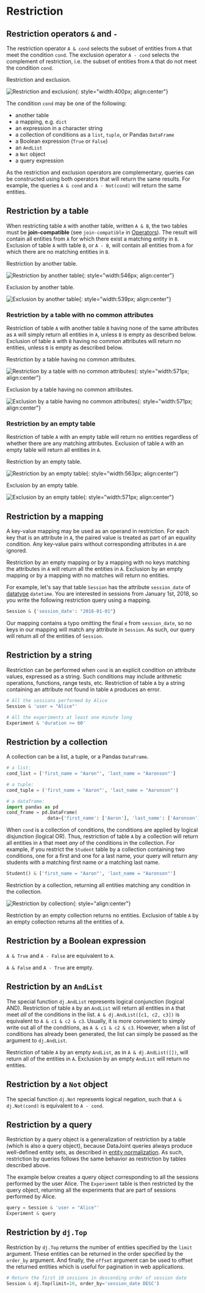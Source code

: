 # Restriction

## Restriction operators `&` and `-`

The restriction operator `A & cond` selects the subset of entities from `A` that meet 
the condition `cond`.
The exclusion operator `A - cond` selects the complement of restriction, i.e. the 
subset of entities from `A` that do not meet the condition `cond`.

Restriction and exclusion.

![Restriction and exclusion](../images/op-restrict.png){: style="width:400px; align:center"}

The condition `cond` may be one of the following:

+ another table
+ a mapping, e.g. `dict`
+ an expression in a character string
+ a collection of conditions as a `list`, `tuple`, or Pandas `DataFrame`
+ a Boolean expression (`True` or `False`)
+ an `AndList`
+ a `Not` object
+ a query expression

As the restriction and exclusion operators are complementary, queries can be 
constructed using both operators that will return the same results.
For example, the queries `A & cond` and `A - Not(cond)` will return the same entities.

## Restriction by a table

When restricting table `A` with another table, written `A & B`, the two tables must be 
**join-compatible** (see `join-compatible` in [Operators](./operators.md)).
The result will contain all entities from `A` for which there exist a matching entity 
in `B`.
Exclusion of table `A` with table `B`, or `A - B`, will contain all entities from `A` 
for which there are no matching entities in `B`.

Restriction by another table.

![Restriction by another table](../images/restrict-example1.png){: style="width:546px; align:center"}

Exclusion by another table.

![Exclusion by another table](../images/diff-example1.png){: style="width:539px; align:center"}

### Restriction by a table with no common attributes

Restriction of table `A` with another table `B` having none of the same attributes as 
`A` will simply return all entities in `A`, unless `B` is empty as described below.
Exclusion of table `A` with `B` having no common attributes will return no entities, 
unless `B` is empty as described below.

Restriction by a table having no common attributes.

![Restriction by a table with no common attributes](../images/restrict-example2.png){: style="width:571px; align:center"}

Exclusion by a table having no common attributes.

![Exclusion by a table having no common attributes](../images/diff-example2.png){: style="width:571px; align:center"}

### Restriction by an empty table

Restriction of table `A` with an empty table will return no entities regardless of 
whether there are any matching attributes.
Exclusion of table `A` with an empty table will return all entities in `A`.

Restriction by an empty table.

![Restriction by an empty table](../images/restrict-example3.png){: style="width:563px; align:center"}

Exclusion by an empty table.

![Exclusion by an empty table](../images/diff-example3.png){: style="width:571px; align:center"}

## Restriction by a mapping

A key-value mapping may be used as an operand in restriction.
For each key that is an attribute in `A`, the paired value is treated as part of an 
equality condition.
Any key-value pairs without corresponding attributes in `A` are ignored.

Restriction by an empty mapping or by a mapping with no keys matching the attributes in 
`A` will return all the entities in `A`.
Exclusion by an empty mapping or by a mapping with no matches will return no entities.

For example, let's say that table `Session` has the attribute `session_date` of 
[datatype](../design/tables/attributes.md) `datetime`.
You are interested in sessions from January 1st, 2018, so you write the following 
restriction query using a mapping.

```python
Session & {'session_date': "2018-01-01"}
```

Our mapping contains a typo omitting the final `e` from `session_date`, so no keys in 
our mapping will match any attribute in `Session`.
As such, our query will return all of the entities of `Session`.

## Restriction by a string

Restriction can be performed when `cond` is an explicit condition on attribute values, 
expressed as a string.
Such conditions may include arithmetic operations, functions, range tests, etc.
Restriction of table `A` by a string containing an attribute not found in table `A` 
produces an error.

```python
# All the sessions performed by Alice
Session & 'user = "Alice"'

# All the experiments at least one minute long
Experiment & 'duration >= 60'
```

## Restriction by a collection

A collection can be a list, a tuple, or a Pandas `DataFrame`.

```python
# a list:
cond_list = ['first_name = "Aaron"', 'last_name = "Aaronson"']

# a tuple:
cond_tuple = ('first_name = "Aaron"', 'last_name = "Aaronson"')

# a dataframe:
import pandas as pd
cond_frame = pd.DataFrame(
               data={'first_name': ['Aaron'], 'last_name': ['Aaronson']})
```

When `cond` is a collection of conditions, the conditions are applied by logical 
disjunction (logical OR).
Thus, restriction of table `A` by a collection will return all entities in `A` that 
meet *any* of the conditions in the collection.
For example, if you restrict the `Student` table by a collection containing two 
conditions, one for a first and one for a last name, your query will return any 
students with a matching first name *or* a matching last name.

```python
Student() & ['first_name = "Aaron"', 'last_name = "Aaronson"']
```

Restriction by a collection, returning all entities matching any condition in the collection.

![Restriction by collection](../images/python_collection.png){: style="align:center"}

Restriction by an empty collection returns no entities.
Exclusion of table `A` by an empty collection returns all the entities of `A`.

## Restriction by a Boolean expression

`A & True` and `A - False` are equivalent to `A`.

`A & False` and `A - True` are empty.

## Restriction by an `AndList`

The special function `dj.AndList` represents logical conjunction (logical AND).
Restriction of table `A` by an `AndList` will return all entities in `A` that meet 
*all* of the conditions in the list.
`A & dj.AndList([c1, c2, c3])` is equivalent to `A & c1 & c2 & c3`.
Usually, it is more convenient to simply write out all of the conditions, as 
`A & c1 & c2 & c3`.
However, when a list of conditions has already been generated, the list can simply be 
passed as the argument to `dj.AndList`.

Restriction of table `A` by an empty `AndList`, as in `A & dj.AndList([])`, will return 
all of the entities in `A`.
Exclusion by an empty `AndList` will return no entities.

## Restriction by a `Not` object

The special function `dj.Not` represents logical negation, such that `A & dj.Not(cond)` 
is equivalent to `A - cond`.

## Restriction by a query

Restriction by a query object is a generalization of restriction by a table (which is 
also a query object), because DataJoint queries always produce well-defined entity 
sets, as described in  [entity normalization](../design/normalization.md).
As such, restriction by queries follows the same behavior as restriction by tables 
described above.

The example below creates a query object corresponding to all the sessions performed by 
the user Alice.
The `Experiment` table is then restricted by the query object, returning all the 
experiments that are part of sessions performed by Alice.

```python
query = Session & 'user = "Alice"'
Experiment & query
```

## Restriction by `dj.Top`

Restriction by `dj.Top` returns the number of entities specified by the `limit`
argument. These entities can be returned in the order specified by the `order_by`
argument. And finally, the `offset` argument can be used to offset the returned entities
which is useful for pagination in web applications.

```python
# Return the first 10 sessions in descending order of session date
Session & dj.Top(limit=10, order_by='session_date DESC')
```
